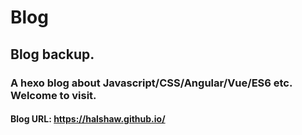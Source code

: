 # Blog
## Blog backup.
### A hexo blog about Javascript/CSS/Angular/Vue/ES6 etc. Welcome to visit.
#### Blog URL: https://halshaw.github.io/

